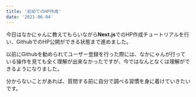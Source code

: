 ```yaml
---
title: '初めてのHP作成'
date: '2021-06-04'
---
```


 今日はなかにゃんに教えてもらいながら**Next.js**でのHP作成チュートリアルを行い、GithubでのHP公開ができる状態まで進めました。

 以前にGithubを勧められてユーザー登録を行った際には、なかにゃんが行っている操作を見ても全く理解が出来なかったですが、今ではなんとなくは理解ができるようになりました。

 分からないことがあれば、質問する前に自分で調べる習慣を身に着けていきたいです。